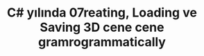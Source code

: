 ﻿---
title: C# yılında 07reating, Loading ve Saving 3D cene cene gramrogrammatically
linktitle: Creating, oaoading ve Saving 3D cene cene
type: docs
weight: 20
url: /tr/net/creating-loading-and-saving-3d-scene/
description: Creating, Loading ve Saving 3D cene cene 07rogrammatically C#. Read, Import ve 3D Scenes PDF ve 076481 481 076481 481.
---
